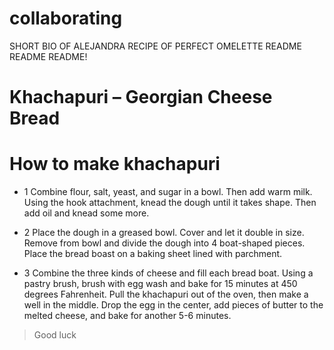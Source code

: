# collaborating


SHORT BIO OF ALEJANDRA
RECIPE OF PERFECT OMELETTE
README README README!

#  Khachapuri – Georgian Cheese Bread

# How to make khachapuri
* 1 Combine flour, salt, yeast, and sugar in a bowl. Then add warm milk. Using the hook attachment, knead the dough until it takes shape. Then add oil and knead some more.

* 2 Place the dough in a greased bowl. Cover and let it double in size. Remove from bowl and divide the dough into 4 boat-shaped pieces. Place the bread boast on a baking sheet lined with parchment.

* 3 Combine the three kinds of cheese and fill each bread boat. Using a pastry brush, brush with egg wash and bake for 15 minutes at 450 degrees Fahrenheit. Pull the khachapuri out of the oven, then make a well in the middle. Drop the egg in the center, add pieces of butter to the melted cheese, and bake for another 5-6 minutes.


> Good luck

